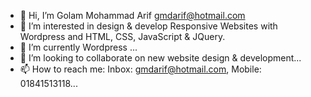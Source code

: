 - 👋 Hi, I’m Golam Mohammad Arif gmdarif@hotmail.com
- 👀 I’m interested in design & develop Responsive Websites with Wordpress and HTML, CSS, JavaScript & JQuery.
- 🌱 I’m currently Wordpress ...
- 💞️ I’m looking to collaborate on new website design & development...
- 📫 How to reach me: Inbox: gmdarif@hotmail.com, Mobile: 01841513118...

<!---
gmdarif/gmdarif is a ✨ special ✨ repository because its `README.md` (this file) appears on your GitHub profile.
You can click the Preview link to take a look at your changes.
--->
